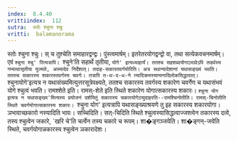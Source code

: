```yaml
---
index:  8.4.40
vrittiindex:  112
sutra:  स्तोः श्चुना श्चुः
vritti:  balamanorama 
---
```


स्तोः श्चुना श्चुः। स् च तुश्चेति समाहारद्वन्द्वः। पुंस्त्वमार्षम्। इतरेतरयोगद्वन्द्वो वा, तथा सत्येकवचनमार्षम्। एवं `श्चुना श्चु' रित्यत्रापि। `श्चुने'ति सहार्थे तृतीया, `योगे' इत्यध्याहार्यं। ततश्च सहशब्दयोगाऽभावेऽपि तदर्थस्य गम्यत्वात्तृतीया युज्यते, अस्मादेव निर्देशात्। तदाह-सकारतवर्गयोरिति। अत्र स्थान्यादेशानां यथासङ्ख्यं भवति। ततस्च सकारस्य शकारस्तवर्गस्य चवर्गः। तत्रापि त-थ-द-ध-ने त्यादिक्रमस्याप्यनादिलोकसिद्धत्वात्। `श्चुनायोगे'इत्यत्र न यथासंख्यमित्युत्तरसूत्रेवक्ष्यते, ततश्च सकारस्य तवर्गस्य शकारेण चवर्गेण च यथासंभवं योगे श्चुत्वं भवति। रामश्शेते इति। रामस्-शेते इति स्थिते शकारेण योगात्सकारस्य शकारः। `श्चुना योग इत्यत्र न यथासङ्ख्य'मित्यस्य प्रयोजनं दर्शयितुं सकारस्य चकारयोगेऽप्युदाहरति--रामश्चिनोतीति। रामस्-चिनोतीति स्थिते चवर्गयोगात्सकारस्य शकारः। `श्चुना योग' इत्यत्रापि यथासङ्ख्याश्रयणे तु इह सकारस्य शकारयोगा।ञभावाच्छकारो नस्यादिति भावः। सच्चिदिति। सत्-चिदिति स्थिते श्चुत्वस्यासिद्धत्वाज्जश्त्वेन तकारस्य दत्वे, तस्य श्चुत्वेन जकारे, `खरि चे'ति चर्त्वेन तस्य चकारे च रूपम्। शा�ङ्गञ्जयेति। शा�ङ्गन्-जयेति स्थिते, चवर्गयोगान्नकारस्य श्चुत्वेन ञकारादेशः। 

